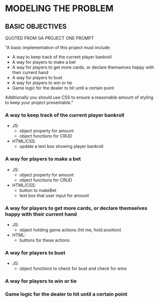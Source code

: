 # MODELING THE PROBLEM

## BASIC OBJECTIVES

QUOTED FROM GA PROJECT ONE PROMPT

"A basic implementation of this project must include:
- A way to keep track of the current player bankroll
- A way for players to make a bet
- A way for players to get more cards, or declare themselves happy with their current hand
- A way for players to bust
- A way for players to win or tie
- Game logic for the dealer to hit until a certain point

Additionally you should use CSS to ensure a reasonable amount of styling to keep your project presentable."

###  A way to keep track of the current player bankroll

- JS:
  - object property for amount
  - object functions for CRUD
- HTML/CSS:
  - update a text box showing player bankroll

### A way for players to make a bet

- JS:
  - object property for amount
  - object functions for CRUD
- HTML/CSS:
  - button to makeBet
  - text box that user input for amount

### A way for players to get more cards, or declare themselves happy with their current hand

- JS:
  - object holding game actions (hit me, hold position)
- HTML:
  - buttons for these actions


### A way for players to bust

- JS:
  - object functions to check for bust and check for wins
### A way for players to win or tie


### Game logic for the dealer to hit until a certain point
